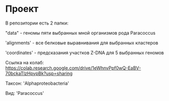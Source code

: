 # Проект

В репозитории есть 2 папки:

"data" - геномы пяти выбранных мной организмов рода Paracoccus

'alignments' - все белковые выравнивания для выбранных кластеров

'coordinates' - предсказания участков Z-DNA для 5 выбранных геномов

Ссылка на колаб: https://colab.research.google.com/drive/1eWhnvPpf0wQ-EaBV-70bckaTlzHpvpBk?usp=sharing

Таксон: 'Alphaproteobacteria'

Вид: 'Paracoccus' 
